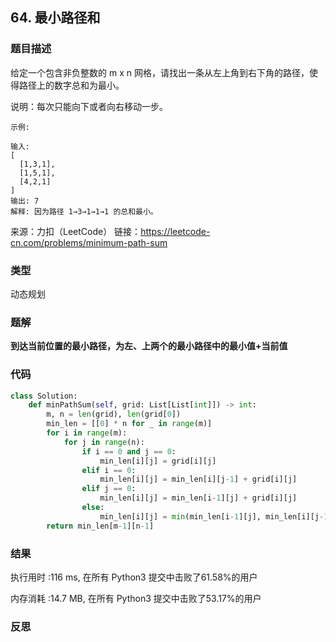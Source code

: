 ## 64. 最小路径和



### 题目描述

给定一个包含非负整数的 m x n 网格，请找出一条从左上角到右下角的路径，使得路径上的数字总和为最小。

说明：每次只能向下或者向右移动一步。

```
示例:

输入:
[
  [1,3,1],
  [1,5,1],
  [4,2,1]
]
输出: 7
解释: 因为路径 1→3→1→1→1 的总和最小。
```

来源：力扣（LeetCode）
链接：https://leetcode-cn.com/problems/minimum-path-sum

### 类型

动态规划



### 题解

**到达当前位置的最小路径，为左、上两个的最小路径中的最小值+当前值**



### 代码

```python
class Solution:
    def minPathSum(self, grid: List[List[int]]) -> int:
    	m, n = len(grid), len(grid[0])
    	min_len = [[0] * n for _ in range(m)]
    	for i in range(m):
    		for j in range(n):
    			if i == 0 and j == 0:
    				min_len[i][j] = grid[i][j]
    			elif i == 0:
    				min_len[i][j] = min_len[i][j-1] + grid[i][j]
    			elif j == 0:
    				min_len[i][j] = min_len[i-1][j] + grid[i][j]
    			else:
    				min_len[i][j] = min(min_len[i-1][j], min_len[i][j-1]) + grid[i][j]
    	return min_len[m-1][n-1]
```



### 结果

执行用时 :116 ms, 在所有 Python3 提交中击败了61.58%的用户

内存消耗 :14.7 MB, 在所有 Python3 提交中击败了53.17%的用户



### 反思

